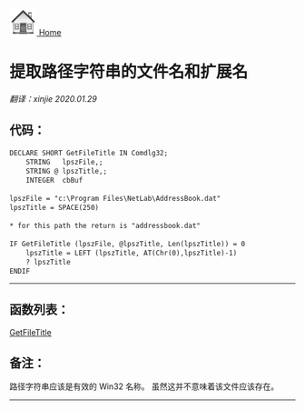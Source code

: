 [<img src="../images/home.png"> Home ](https://github.com/VFPX/Win32API)  

# 提取路径字符串的文件名和扩展名

_翻译：xinjie  2020.01.29_

## 代码：
```foxpro  
DECLARE SHORT GetFileTitle IN Comdlg32;
	STRING   lpszFile,;
	STRING @ lpszTitle,;
	INTEGER  cbBuf

lpszFile = "c:\Program Files\NetLab\AddressBook.dat"
lpszTitle = SPACE(250)

* for this path the return is "addressbook.dat"

IF GetFileTitle (lpszFile, @lpszTitle, Len(lpszTitle)) = 0
	lpszTitle = LEFT (lpszTitle, AT(Chr(0),lpszTitle)-1)
	? lpszTitle
ENDIF  
```  
***  


## 函数列表：
[GetFileTitle](../libraries/comdlg32/GetFileTitle.md)  

## 备注：
路径字符串应该是有效的 Win32 名称。 虽然这并不意味着该文件应该存在。  
  
***  

